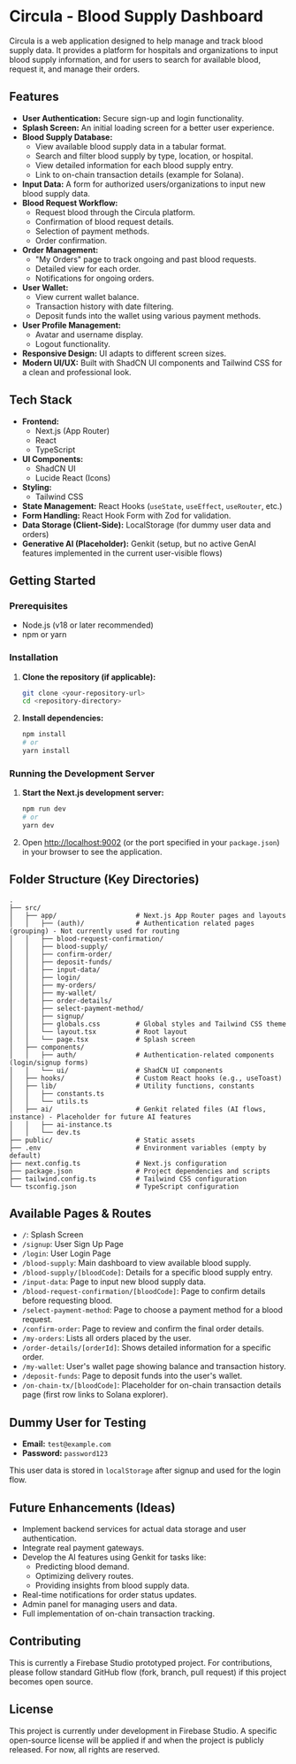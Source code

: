 
# Circula - Blood Supply Dashboard

Circula is a web application designed to help manage and track blood supply data. It provides a platform for hospitals and organizations to input blood supply information, and for users to search for available blood, request it, and manage their orders.

## Features

*   **User Authentication:** Secure sign-up and login functionality.
*   **Splash Screen:** An initial loading screen for a better user experience.
*   **Blood Supply Database:**
    *   View available blood supply data in a tabular format.
    *   Search and filter blood supply by type, location, or hospital.
    *   View detailed information for each blood supply entry.
    *   Link to on-chain transaction details (example for Solana).
*   **Input Data:** A form for authorized users/organizations to input new blood supply data.
*   **Blood Request Workflow:**
    *   Request blood through the Circula platform.
    *   Confirmation of blood request details.
    *   Selection of payment methods.
    *   Order confirmation.
*   **Order Management:**
    *   "My Orders" page to track ongoing and past blood requests.
    *   Detailed view for each order.
    *   Notifications for ongoing orders.
*   **User Wallet:**
    *   View current wallet balance.
    *   Transaction history with date filtering.
    *   Deposit funds into the wallet using various payment methods.
*   **User Profile Management:**
    *   Avatar and username display.
    *   Logout functionality.
*   **Responsive Design:** UI adapts to different screen sizes.
*   **Modern UI/UX:** Built with ShadCN UI components and Tailwind CSS for a clean and professional look.

## Tech Stack

*   **Frontend:**
    *   Next.js (App Router)
    *   React
    *   TypeScript
*   **UI Components:**
    *   ShadCN UI
    *   Lucide React (Icons)
*   **Styling:**
    *   Tailwind CSS
*   **State Management:** React Hooks (`useState`, `useEffect`, `useRouter`, etc.)
*   **Form Handling:** React Hook Form with Zod for validation.
*   **Data Storage (Client-Side):** LocalStorage (for dummy user data and orders)
*   **Generative AI (Placeholder):** Genkit (setup, but no active GenAI features implemented in the current user-visible flows)

## Getting Started

### Prerequisites

*   Node.js (v18 or later recommended)
*   npm or yarn

### Installation

1.  **Clone the repository (if applicable):**
    ```bash
    git clone <your-repository-url>
    cd <repository-directory>
    ```
2.  **Install dependencies:**
    ```bash
    npm install
    # or
    yarn install
    ```

### Running the Development Server

1.  **Start the Next.js development server:**
    ```bash
    npm run dev
    # or
    yarn dev
    ```
2.  Open [http://localhost:9002](http://localhost:9002) (or the port specified in your `package.json`) in your browser to see the application.

## Folder Structure (Key Directories)

```
.
├── src/
│   ├── app/                    # Next.js App Router pages and layouts
│   │   ├── (auth)/             # Authentication related pages (grouping) - Not currently used for routing
│   │   ├── blood-request-confirmation/
│   │   ├── blood-supply/
│   │   ├── confirm-order/
│   │   ├── deposit-funds/
│   │   ├── input-data/
│   │   ├── login/
│   │   ├── my-orders/
│   │   ├── my-wallet/
│   │   ├── order-details/
│   │   ├── select-payment-method/
│   │   ├── signup/
│   │   ├── globals.css         # Global styles and Tailwind CSS theme
│   │   └── layout.tsx          # Root layout
│   │   └── page.tsx            # Splash screen
│   ├── components/
│   │   ├── auth/               # Authentication-related components (login/signup forms)
│   │   └── ui/                 # ShadCN UI components
│   ├── hooks/                  # Custom React hooks (e.g., useToast)
│   ├── lib/                    # Utility functions, constants
│   │   ├── constants.ts
│   │   └── utils.ts
│   ├── ai/                     # Genkit related files (AI flows, instance) - Placeholder for future AI features
│   │   ├── ai-instance.ts
│   │   └── dev.ts
├── public/                     # Static assets
├── .env                        # Environment variables (empty by default)
├── next.config.ts              # Next.js configuration
├── package.json                # Project dependencies and scripts
├── tailwind.config.ts          # Tailwind CSS configuration
└── tsconfig.json               # TypeScript configuration
```

## Available Pages & Routes

*   `/`: Splash Screen
*   `/signup`: User Sign Up Page
*   `/login`: User Login Page
*   `/blood-supply`: Main dashboard to view available blood supply.
*   `/blood-supply/[bloodCode]`: Details for a specific blood supply entry.
*   `/input-data`: Page to input new blood supply data.
*   `/blood-request-confirmation/[bloodCode]`: Page to confirm details before requesting blood.
*   `/select-payment-method`: Page to choose a payment method for a blood request.
*   `/confirm-order`: Page to review and confirm the final order details.
*   `/my-orders`: Lists all orders placed by the user.
*   `/order-details/[orderId]`: Shows detailed information for a specific order.
*   `/my-wallet`: User's wallet page showing balance and transaction history.
*   `/deposit-funds`: Page to deposit funds into the user's wallet.
*   `/on-chain-tx/[bloodCode]`: Placeholder for on-chain transaction details page (first row links to Solana explorer).

## Dummy User for Testing

*   **Email:** `test@example.com`
*   **Password:** `password123`

This user data is stored in `localStorage` after signup and used for the login flow.

## Future Enhancements (Ideas)

*   Implement backend services for actual data storage and user authentication.
*   Integrate real payment gateways.
*   Develop the AI features using Genkit for tasks like:
    *   Predicting blood demand.
    *   Optimizing delivery routes.
    *   Providing insights from blood supply data.
*   Real-time notifications for order status updates.
*   Admin panel for managing users and data.
*   Full implementation of on-chain transaction tracking.

## Contributing

This is currently a Firebase Studio prototyped project. For contributions, please follow standard GitHub flow (fork, branch, pull request) if this project becomes open source.

## License

This project is currently under development in Firebase Studio. A specific open-source license will be applied if and when the project is publicly released. For now, all rights are reserved.
```
